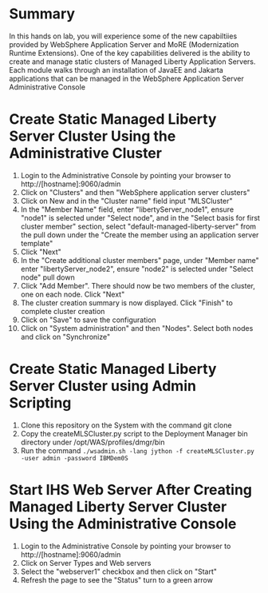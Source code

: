 # Summary
In this hands on lab, you will experience some of the new capabiltiies provided by WebSphere Application Server and MoRE (Modernization Runtime Extensions). One of the key capabilities delivered is the ability to create and manage static clusters of Managed Liberty Application Servers. Each module walks through an installation of JavaEE and Jakarta applications that can be managed in the WebSphere Application Server Administrative Console

# Create Static Managed Liberty Server Cluster Using the Administrative Cluster
1. Login to the Administrative Console by pointing your browser to http://[hostname]:9060/admin
2. Click on "Clusters" and then "WebSphere application server clusters"
3. Click on New and in the "Cluster name" field input "MLSCluster"
4. In the "Member Name" field, enter "libertyServer_node1", ensure "node1" is selected under "Select node", and in the "Select basis for first cluster member" section, select "default-managed-liberty-server" from the pull down under the "Create the member using an application server template"
5. Click "Next"
6. In the "Create additional cluster members" page, under "Member name" enter "libertyServer_node2", ensure "node2" is selected under "Select node" pull down
7. Click "Add Member". There should now be two members of the cluster, one on each node. Click "Next"
8. The cluster creation summary is now displayed. Click "Finish" to complete cluster creation
9. Click on "Save" to save the configuration
10. Click on "System administration" and then "Nodes". Select both nodes and click on "Synchronize"

# Create Static Managed Liberty Server Cluster using Admin Scripting
1. Clone this repository on the System with the command git clone
2. Copy the createMLSCluster.py script to the Deployment Manager bin directory under /opt/WAS/profiles/dmgr/bin
3. Run the command ```./wsadmin.sh -lang jython -f createMLSCluster.py -user admin -password IBMDem0S```

# Start IHS Web Server After Creating Managed Liberty Server Cluster Using the Administrative Console
1. Login to the Administrative Console by pointing your browser to http://[hostname]:9060/admin
2. Click on Server Types and Web servers
3. Select the "webserver1" checkbox and then click on "Start"
4. Refresh the page to see the "Status" turn to a green arrow
